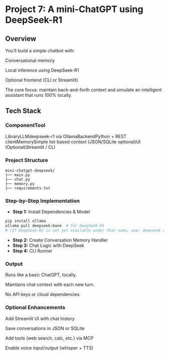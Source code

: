 # Project 7: A mini-ChatGPT using DeepSeek-R1

## Overview
You’ll build a simple chatbot with:

Conversational memory

Local inference using DeepSeek-R1

Optional frontend (CLI or Streamlit)

The core focus: maintain back-and-forth context and simulate an intelligent assistant that runs 100% locally.

## Tech Stack

### ComponentTool
LibraryLLMdeepseek-r1 via OllamaBackendPython + REST clientMemorySimple list-based context (JSON/SQLite optional)UI (Optional)Streamlit / CLI

### Project Structure

```text
mini-chatgpt-deepseek/
├── main.py
├── chat.py
├── memory.py
├── requirements.txt
```

### Step-by-Step Implementation

* **Step 1:** Install Dependencies & Model

```bash
pip install ollama
ollama pull deepseek:base  # for DeepSeek-R1
# (If DeepSeek-R1 is not yet available under that name, use: deepseek or deepseek-coder.)
```

* **Step 2:** Create Conversation Memory Handler
* **Step 3:** Chat Logic with DeepSeek
* **Step 4:** CLI Runner

### Output
Runs like a basic ChatGPT, locally.

Maintains chat context with each new turn.

No API keys or cloud dependencies.

### Optional Enhancements

Add Streamlit UI with chat history

Save conversations in JSON or SQLite

Add tools (web search, calc, etc.) via MCP

Enable voice input/output (whisper + TTS)
